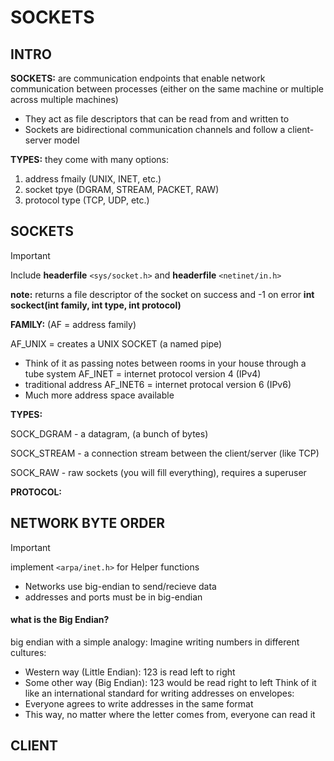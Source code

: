# SOCKETS

## INTRO

**SOCKETS:** are communication endpoints that enable network communication between processes (either on the same machine or multiple across multiple machines)

- They act as file descriptors that can be read from and written to
- Sockets are bidirectional communication channels and follow a client-server model

**TYPES:** they come with many options:
1. address fmaily (UNIX, INET, etc.)
2. socket tpye (DGRAM, STREAM, PACKET, RAW)
3. protocol type (TCP, UDP, etc.)


## SOCKETS
> [!IMPORTANT]
> Include **headerfile** `<sys/socket.h>` and **headerfile** `<netinet/in.h>`

**note:** returns a file descriptor of the socket on success and -1 on error
**int sockect(int family, int type, int protocol)**

**FAMILY:** (AF = address family)

AF_UNIX = creates a UNIX SOCKET (a named pipe) 
- Think of it as passing notes between rooms in your house through a tube system 
AF_INET = internet protocol version 4 (IPv4)
- traditional address
AF_INET6 = internet protocal version 6 (IPv6)
- Much more address space available
  
**TYPES:**

SOCK_DGRAM - a datagram, (a bunch of bytes)

SOCK_STREAM - a connection stream between the client/server (like TCP)

SOCK_RAW - raw sockets (you will fill everything), requires a superuser

**PROTOCOL:**


## NETWORK BYTE ORDER
> [!IMPORTANT]
> implement `<arpa/inet.h>` for Helper functions

- Networks use big-endian to send/recieve data
- addresses and ports must be in big-endian

#### what is the Big Endian?
big endian with a simple analogy:
Imagine writing numbers in different cultures:
 * Western way (Little Endian): 123 is read left to right
 * Some other way (Big Endian): 123 would be read right to left
Think of it like an international standard for writing addresses on envelopes:
 * Everyone agrees to write addresses in the same format
 * This way, no matter where the letter comes from, everyone can read it

## CLIENT
